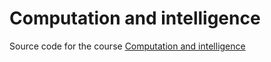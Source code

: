 # Computation and intelligence

Source code for the course [Computation and intelligence](https://aplicaciones.uc3m.es/cpa/generaFicha?est=506&anio=2025&plan=555&asig=20187&idioma=2)
